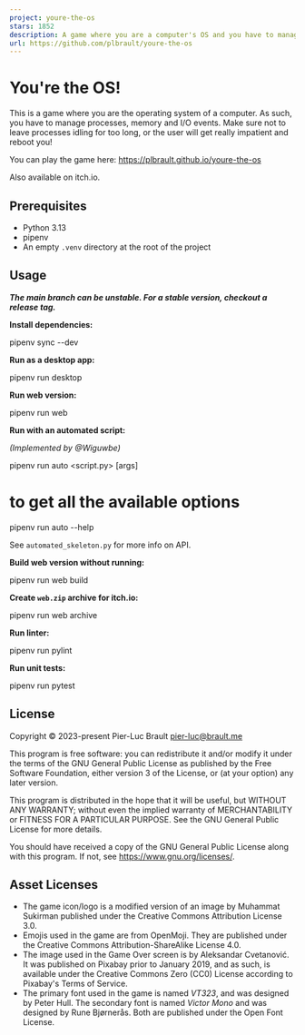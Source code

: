 ```yaml
---
project: youre-the-os
stars: 1852
description: A game where you are a computer's OS and you have to manage processes, memory and I/O events.
url: https://github.com/plbrault/youre-the-os
---
```


You're the OS!
==============

This is a game where you are the operating system of a computer. As such, you have to manage processes, memory and I/O events. Make sure not to leave processes idling for too long, or the user will get really impatient and reboot you!

You can play the game here: https://plbrault.github.io/youre-the-os

Also available on itch.io.

Prerequisites
-------------

-   Python 3.13
-   pipenv
-   An empty `.venv` directory at the root of the project

Usage
-----

_**The main branch can be unstable. For a stable version, checkout a release tag.**_

**Install dependencies:**

pipenv sync --dev

**Run as a desktop app:**

pipenv run desktop

**Run web version:**

pipenv run web

**Run with an automated script:**

_(Implemented by @Wiguwbe)_

pipenv run auto <script.py\> \[args\]
# to get all the available options
pipenv run auto --help

See `automated_skeleton.py` for more info on API.

**Build web version without running:**

pipenv run web build

**Create `web.zip` archive for itch.io:**

pipenv run web archive

**Run linter:**

pipenv run pylint

**Run unit tests:**

pipenv run pytest

License
-------

Copyright © 2023-present Pier-Luc Brault pier-luc@brault.me

This program is free software: you can redistribute it and/or modify it under the terms of the GNU General Public License as published by the Free Software Foundation, either version 3 of the License, or (at your option) any later version.

This program is distributed in the hope that it will be useful, but WITHOUT ANY WARRANTY; without even the implied warranty of MERCHANTABILITY or FITNESS FOR A PARTICULAR PURPOSE. See the GNU General Public License for more details.

You should have received a copy of the GNU General Public License along with this program. If not, see https://www.gnu.org/licenses/.

Asset Licenses
--------------

-   The game icon/logo is a modified version of an image by Muhammat Sukirman published under the Creative Commons Attribution License 3.0.
-   Emojis used in the game are from OpenMoji. They are published under the Creative Commons Attribution-ShareAlike License 4.0.
-   The image used in the Game Over screen is by Aleksandar Cvetanović. It was published on Pixabay prior to January 2019, and as such, is available under the Creative Commons Zero (CC0) License according to Pixabay's Terms of Service.
-   The primary font used in the game is named _VT323_, and was designed by Peter Hull. The secondary font is named _Victor Mono_ and was designed by Rune Bjørnerås. Both are published under the Open Font License.
